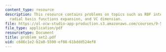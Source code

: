 ```yaml
---
content_type: resource
description: This resource contains problems on topics such as RBF interpolation,
  radial basis functions expansion, and VC dimension.
file: https://ol-ocw-studio-app-production.s3.amazonaws.com/courses/9-520-statistical-learning-theory-and-applications-spring-2006/c686c1e2b2a05590ef0861bddd524ef8_problem_set2.pdf
file_type: application/pdf
resourcetype: Document
title: problem_set2.pdf
uid: c686c1e2-b2a0-5590-ef08-61bddd524ef8
---
```

